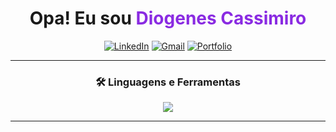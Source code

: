 <h1 align="center">
  Opa! Eu sou <strong  style="color:#8A2BE2;">Diogenes Cassimiro</strong>
</h1>

<p align="center">
  <a href="https://www.linkedin.com/in/dev-cassimiro/" target="_blank"><img src="https://img.shields.io/badge/LinkedIn-0077B5?style=for-the-badge&logo=linkedin&logoColor=white" alt="LinkedIn"></a>
  <a href="dev.diogelucas@gmail.com"><img src="https://img.shields.io/badge/Gmail-D14836?style=for-the-badge&logo=gmail&logoColor=white" alt="Gmail"></a>
  <a href="https://portflio-diogenes.vercel.app/" target="_blank"><img src="https://img.shields.io/badge/Portfólio-8A2BE2?style=for-the-badge&logo=react&logoColor=white" alt="Portfolio"></a>
</p>

<hr>

<h3 align="center">🛠️ Linguagens e Ferramentas</h3>
<p align="center">
  <a href="https://skillicons.dev">
    <img src="https://skillicons.dev/icons?i=html,css,tailwind,js,react,nodejs,java,git,vscode,mysql,&perline=8" />
  </a>
</p>

<hr>

